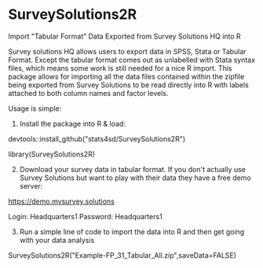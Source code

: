 # SurveySolutions2R
Import "Tabular Format" Data Exported from Survey Solutions HQ into R

Survey solutions HQ allows users to export data in SPSS, Stata or Tabular Format. 
Except the tabular format comes out as unlabelled with Stata syntax files, which means some work is still needed for a nice R import.
This package allows for importing all the data files contained within the zipfile being exported from Survey Solutions to be read directly into R with labels attached to both column names and factor levels.

Usage is simple:
1. Install the package into R & load:

devtools::install_github("stats4sd/SurveySolutions2R")

library(SurveySolutions2R)

2. Download your survey data in tabular format. If you don't actually use Survey Solutions but want to play with their data they have a free demo server:

https://demo.mysurvey.solutions

Login: Headquarters1 Password: Headquarters1

3. Run a simple line of code to import the data into R and then get going with your data analysis

SurveySolutions2R("Example-FP_31_Tabular_All.zip",saveData=FALSE)
